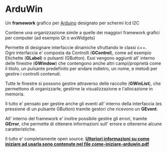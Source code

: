 # ArduWin
Un <b>framework</b> grafico per <u>Arduino</u> designato per schermi lcd I2C

Contiene una organizzazione simile a quelle dei maggiori framework grafici per computer (ad esempio Qt o wxWidgets)

Permette di designare interfaccie dinamiche sfruttando le classi c++. <br>
Ogni interfaccia e' composta da Controlli (<b>GControl</b>), come ad esempio Etichette (<b>GLabel</b>) o pulsanti (GButton). Essi vengono aggiunti all' interno delle finestre (<b>GWindow</b>) che contengono anche altri campi/proprietà come il titolo, un pulsante predefinito
per andare indietro, un nome, e metodi per gestire i controlli contenuti.

Tutte le finestre si possono gestire attraverso delle raccolte (<b>GWinList</b>), che permettono di organizzarle, gestirne
la visualizzazione e l'allocazione in memoria.

Il tutto e' pensato per gestire anche gli eventi all' interno della interfaccia (es pressione di un pulsante GButton) tramite 
gestori che ricevono un <b>GEvent</b>.

All' interno del framework e' inoltre possibile gestire gli errori, tramite <b>GError</b>, che permette di ottenere informazioni 
sull' errore e ottenerne alcune caratteristiche.

Il tutto e' completamente open source.
<b><u>Ulteriori informazioni su come iniziare ad usarla sono contenute nel file come-iniziare-arduwin.pdf</b></u>
